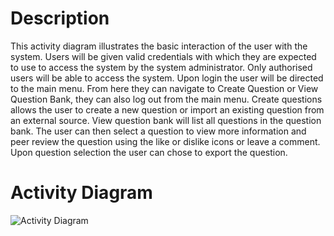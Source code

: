# Description

This activity diagram illustrates the basic interaction of the user with the system. Users will be given valid credentials with which they are expected to use to access the system by the system administrator. Only authorised users will be able to access the system. Upon login the user will be directed to the main menu. From here they can navigate to Create Question or View Question Bank, they can also log out from the main menu. Create questions allows the user to create a new question or import an existing question from an external source. View question bank will list all questions in the question bank. The user can then select a question to view more information and peer review the question using the like or dislike icons or leave a comment. Upon question selection the user can chose to export the question.

# Activity Diagram

![Activity Diagram](https://user-images.githubusercontent.com/72755358/169644718-89624e8d-8aea-4d13-9cec-13db3319bf4d.jpg)
